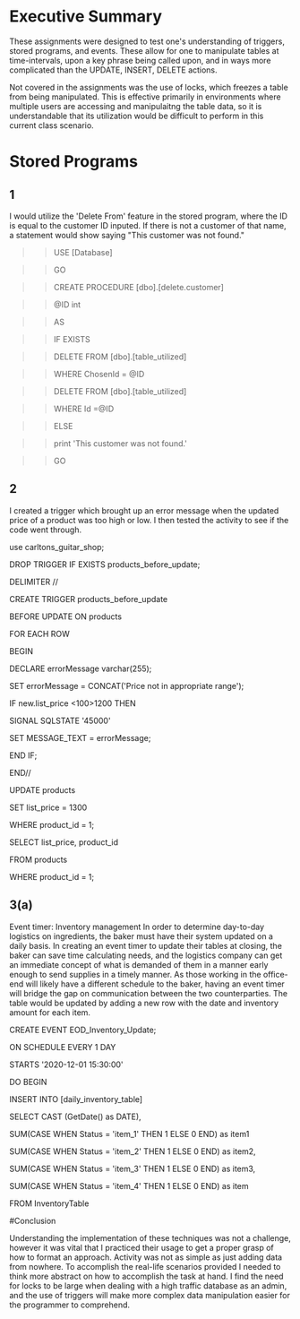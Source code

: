 
# Executive Summary

These assignments were designed to test one's understanding of triggers, stored programs, and events. These allow for one to manipulate tables at time-intervals, upon a key phrase being called upon, and in ways more complicated than the UPDATE, INSERT, DELETE actions.

Not covered in the assignments was the use of locks, which freezes a table from being manipulated. This is effective primarily in environments where multiple users are accessing and manipulaitng the table data, so it is understandable that its utilization would be difficult to perform in this current class scenario.

# Stored Programs

## 1
I would utilize the 'Delete From' feature in the stored program, where the ID is equal to the customer ID inputed.
If there is not a customer of that name, a statement would show saying "This customer was not found."

>>USE [Database]

>>GO

>>CREATE PROCEDURE [dbo].[delete.customer]

>>@ID int

>>AS

>>IF EXISTS

>>DELETE FROM [dbo].[table_utilized]

>>WHERE ChosenId = @ID

>>DELETE FROM [dbo].[table_utilized]

>>WHERE Id =@ID

>>ELSE

>>print 'This customer was not found.'


>>GO

## 2
I created a trigger which brought up an error message when the updated price of a product was too high or low. I then tested the activity to see if the code went through.

use carltons_guitar_shop;

DROP TRIGGER IF EXISTS products_before_update;

DELIMITER // 

CREATE TRIGGER products_before_update

BEFORE UPDATE ON products

FOR EACH ROW



BEGIN

DECLARE errorMessage varchar(255);

SET errorMessage = CONCAT('Price not in appropriate range');

IF new.list_price <100>1200 THEN

SIGNAL SQLSTATE '45000'

SET MESSAGE_TEXT = errorMessage;


END IF;

END//


UPDATE products

SET list_price = 1300

WHERE product_id = 1;

SELECT list_price, product_id

FROM products

WHERE product_id = 1;






    




## 3(a)
Event timer: Inventory management
In order to determine day-to-day logistics on ingredients, the baker must have their system updated on a daily basis. In creating an event timer to update their tables at closing, the baker can save time calculating needs, and the logistics company can get an immediate concept of what is demanded of them in a manner early enough to send supplies in a timely manner. As those working in the office-end will likely have a different schedule to the baker, having an event timer will bridge the gap on communication between the two counterparties. The table would be updated by adding a new row with the date and inventory amount for each item.

CREATE EVENT EOD_Inventory_Update;

ON SCHEDULE EVERY 1 DAY

STARTS '2020-12-01 15:30:00'

DO BEGIN

INSERT INTO [daily_inventory_table]

SELECT CAST (GetDate() as DATE),

SUM(CASE WHEN Status = 'item_1' THEN 1 ELSE 0 END) as item1

SUM(CASE WHEN Status = 'item_2' THEN 1 ELSE 0 END) as item2,

SUM(CASE WHEN Status = 'item_3' THEN 1 ELSE 0 END) as item3,

SUM(CASE WHEN Status = 'item_4' THEN 1 ELSE 0 END) as item

FROM InventoryTable



#Conclusion

Understanding the implementation of these techniques was not a challenge, however it was vital that I practiced their usage to get a proper grasp of how to format an approach. Activity was not as simple as just adding data from nowhere. To accomplish the real-life scenarios provided I needed to think more abstract on how to accomplish the task at hand. I find the need for locks to be large when dealing with a high traffic database as an admin, and the use of triggers will make more complex data manipulation easier for the programmer to comprehend.
